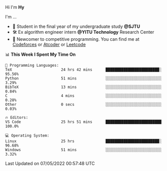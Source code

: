 Hi I'm **Hy**

I'm ...
- 📖 Student in the final year of my undergraduate study **@SJTU**
- 🛠️ Ex algorithm engineer intern **@YITU Technology** Research Center
- 🏅 Newcomer to competitive programming. You can find me at [Codeforces](https://codeforces.com/profile/Hy3) or [Atcoder](https://atcoder.jp/users/Hy3) or [Leetcode](https://leetcode-cn.com/u/_hy3/)


<!--START_SECTION:waka-->
📊 **This Week I Spent My Time On** 

```text
💬 Programming Languages: 
TeX                      24 hrs 42 mins      ████████████████████████░   95.56% 
Python                   51 mins             ░░░░░░░░░░░░░░░░░░░░░░░░░   3.29% 
BibTeX                   13 mins             ░░░░░░░░░░░░░░░░░░░░░░░░░   0.84% 
C                        4 mins              ░░░░░░░░░░░░░░░░░░░░░░░░░   0.28% 
Other                    0 secs              ░░░░░░░░░░░░░░░░░░░░░░░░░   0.03%

🔥 Editors: 
VS Code                  25 hrs 51 mins      █████████████████████████   100.0%

💻 Operating System: 
Linux                    25 hrs              ████████████████████████░   96.68% 
Windows                  51 mins             ░░░░░░░░░░░░░░░░░░░░░░░░░   3.32%

```


 Last Updated on 07/05/2022 00:57:48 UTC
<!--END_SECTION:waka-->

